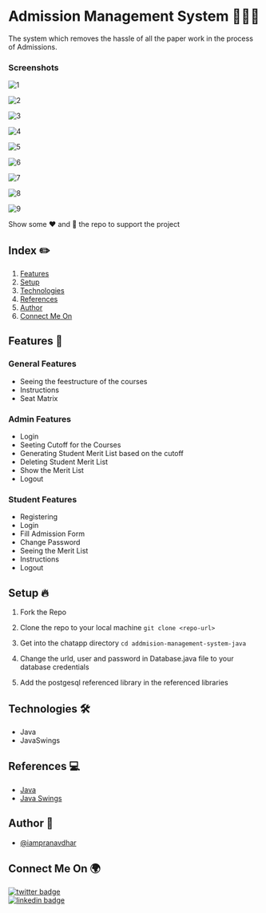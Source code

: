 # Admission Management System 👨🏻‍💻

The system which removes the hassle of all the paper work in the process of Admissions.

### Screenshots

![1](https://user-images.githubusercontent.com/73348574/146236617-5f985e74-c11f-4e12-8a5a-49fc363b4402.png)

![2](https://user-images.githubusercontent.com/73348574/146245610-c354da7d-ce25-4280-8722-9daed4646ae5.png)

![3](https://user-images.githubusercontent.com/73348574/146237925-d521e5e9-ee6f-46a8-accf-4b7cbb6839d9.png)

![4](https://user-images.githubusercontent.com/73348574/146246123-4941c2a9-ee77-4cbf-98a6-b48dc3d88049.png)

![5](https://user-images.githubusercontent.com/73348574/146238189-aa408454-5049-48e7-9b69-41ab437e053c.png)

![6](https://user-images.githubusercontent.com/73348574/146245855-cf51ef37-8aa2-4fd8-b164-287f7b71b597.png)

![7](https://user-images.githubusercontent.com/73348574/146245733-55d0ce6d-e546-43c6-ae27-9b7f244c0f91.png)

![8](https://user-images.githubusercontent.com/73348574/146246351-da9aaa90-7d1a-424c-950f-673119197632.png)

![9](https://user-images.githubusercontent.com/73348574/146246490-adfa0725-2419-41e0-a90d-7f957e2c64ee.png)

Show some ❤️ and 🌟 the repo to support the project

## Index ✏️

1. [Features](#features-🚀)
2. [Setup](#setup-🔥)
3. [Technologies](#technologies-🛠)
4. [References](#references-💻)
5. [Author](#author-📝)
6. [Connect Me On](#connect-me-on-🌍)

## Features 🚀

### General Features

- Seeing the feestructure of the courses
- Instructions
- Seat Matrix

### Admin Features

- Login
- Seeting Cutoff for the Courses
- Generating Student Merit List based on the cutoff
- Deleting Student Merit List
- Show the Merit List
- Logout

### Student Features

- Registering
- Login
- Fill Admission Form
- Change Password
- Seeing the Merit List
- Instructions
- Logout

## Setup 🔥

1. Fork the Repo

2. Clone the repo to your local machine
   `git clone <repo-url>`

3. Get into the chatapp directory
   `cd addmision-management-system-java`

4. Change the urld, user and password in Database.java file to your database credentials

5. Add the postgesql referenced library in the referenced libraries

## Technologies 🛠

- Java
- JavaSwings

## References 💻

- [Java](https://www.javatpoint.com/java-tutorial)
- [Java Swings](https://www.javatpoint.com/java-swing)

## Author 📝

- [@iampranavdhar](https://www.github.com/iampranavdhar)

## Connect Me On 🌍

[![twitter badge](https://img.shields.io/badge/twitter-Pranavdhar-0077b5?style=social&logo=twitter)](https://twitter.com/iampranavdhar)<br/>
[![linkedin badge](https://img.shields.io/badge/linkedin-Pranavdhar-0077b5?style=social&logo=linkedin)](https://in.linkedin.com/in/sai-pranavdhar-reddy-nalamalapu-038104206)
